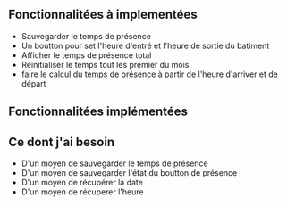 ## Fonctionnalitées à implementées
- Sauvegarder le temps de présence
- Un boutton pour set l'heure d'entré et l'heure de sortie du batiment
- Afficher le temps de présence total
- Réinitialiser le temps tout les premier du mois
- faire le calcul du temps de présence à partir de l'heure d'arriver et de départ

## Fonctionnalitées implémentées

## Ce dont j'ai besoin
- D'un moyen de sauvegarder le temps de présence
- D'un moyen de sauvegarder l'état du boutton de présence
- D'un moyen de récupérer la date
- D'un moyen de récuperer l'heure
